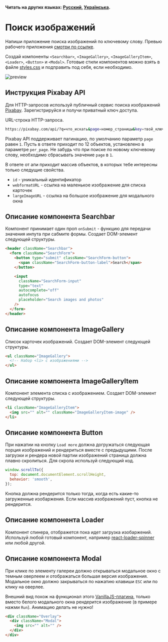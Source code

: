 **Читать на других языках: [Русский](README.md), [Українська](README.ua.md).**

# Поиск изображений

Напиши приложение поиска изображений по ключевому слову. Превью рабочего приложения
[смотри по ссылке](https://drive.google.com/file/d/1oXCGyiq4uKwW0zzraZLKk4lh3voBlBzZ/view?usp=sharing).

Создай компоненты `<Searchbar>`, `<ImageGallery>`, `<ImageGalleryItem>`, `<Loader>`, `<Button>` и
`<Modal>`. Готовые стили компонентов можно взять в файле [styles.css](./styles.css) и подправить под
себя, если необходимо.

![preview](./mockup/preview.jpg)

## Инструкция Pixabay API

Для HTTP-запросов используй публичный сервис поиска изображений
[Pixabay](https://pixabay.com/api/docs/). Зарегистрируйся и получи приватный ключ доступа.

URL-строка HTTP-запроса.

```bash
https://pixabay.com/api/?q=что_искать&page=номер_страницы&key=твой_ключ&image_type=photo&orientation=horizontal&per_page=12
```

Pixabay API поддерживает пагинацию, по умолчанию параметр `page` равен `1`. Пусть в ответе приходит
по 12 объектов, установлено в параметре `per_page`. Не забудь что при поиске по новому ключевому
слову, необходимо сбрасывать значение `page` в `1`.

В ответе от апи приходит массив объектов, в которых тебе интересны только следущие свойства.

- `id` - уникальный идентификатор
- `webformatURL` - ссылка на маленькое изображение для списка карточек
- `largeImageURL` - ссылка на большое изображение для модального окна

## Описание компонента Searchbar

Компонент принимает один проп `onSubmit` - функцию для передачи значения инпута при сабмите формы.
Создает DOM-элемент следующей структуры.

```html
<header className="Searchbar">
  <form className="SearchForm">
    <button type="submit" className="SearchForm-button">
      <span className="SearchForm-button-label">Search</span>
    </button>

    <input
      className="SearchForm-input"
      type="text"
      autocomplete="off"
      autofocus
      placeholder="Search images and photos"
    />
  </form>
</header>
```

## Описание компонента ImageGallery

Список карточек изображений. Создает DOM-элемент следующей структуры.

```html
<ul className="ImageGallery">
  <!-- Набор <li> с изображениями -->
</ul>
```

## Описание компонента ImageGalleryItem

Компонент элемента списка с изображением. Создает DOM-элемент следующей структуры.

```html
<li className="ImageGalleryItem">
  <img src="" alt="" className="ImageGalleryItem-image" />
</li>
```

## Описание компонента Button

При нажатии на кнопку `Load more` должна догружаться следующая порция изображений и рендериться
вместе с предыдущими. После загрузки и рендера новой партии изображений страница должна плавно
скролиться. Для скрола используй следующий код.

```js
window.scrollTo({
  top: document.documentElement.scrollHeight,
  behavior: 'smooth',
});
```

Кнопка должна рендерится только тогда, когда есть какие-то загруженные изобаржения. Если массив
изображений пуст, кнопка не рендерится.

## Описание компонента Loader

Компонент спинера, отображется пока идет загрузка изобаржений. Используй любой готовый компонент,
например [react-loader-spinner](https://github.com/mhnpd/react-loader-spinner) или любой другой.

## Описание компонента Modal

При клике по элементу галереи должно открываться модальное окно с темным оверлеем и отображаться
большая версия изображения. Модальное окно должно закрываться по нажатию клавиши `ESC` или по клику
на оверлее.

Внешний вид похож на функционал этого [VanillaJS-плагина](https://basiclightbox.electerious.com/),
только вместо белого модального окна рендерится изображение (в примере нажми `Run`). Анимацию делать
не нужно!

```html
<div className="Overlay">
  <div className="Modal">
    <img src="" alt="" />
  </div>
</div>
```
